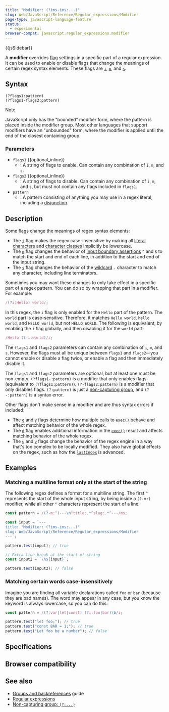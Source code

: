 ```yaml
---
title: "Modifier: (?ims-ims:...)"
slug: Web/JavaScript/Reference/Regular_expressions/Modifier
page-type: javascript-language-feature
status:
  - experimental
browser-compat: javascript.regular_expressions.modifier
---
```


{{jsSidebar}}

A **modifier** overrides [flag](/Web/JavaScript/Reference/Regular_expressions#regex_flags) settings in a specific part of a regular expression. It can be used to enable or disable flags that change the meanings of certain regex syntax elements. These flags are [`i`](/Web/JavaScript/Reference/Global_Objects/RegExp/ignoreCase), [`m`](/Web/JavaScript/Reference/Global_Objects/RegExp/multiline), and [`s`](/Web/JavaScript/Reference/Global_Objects/RegExp/dotAll).

## Syntax

```regex
(?flags1:pattern)
(?flags1-flags2:pattern)
```

> [!NOTE]
> JavaScript only has the "bounded" modifier form, where the pattern is placed inside the modifier group. Most other languages that support modifiers have an "unbounded" form, where the modifier is applied until the end of the closest containing group.

### Parameters

- `flags1` {{optional_inline}}
  - : A string of flags to enable. Can contain any combination of `i`, `m`, and `s`.
- `flags2` {{optional_inline}}
  - : A string of flags to disable. Can contain any combination of `i`, `m`, and `s`, but must not contain any flags included in `flags1`.
- `pattern`
  - : A pattern consisting of anything you may use in a regex literal, including a [disjunction](/Web/JavaScript/Reference/Regular_expressions/Disjunction).

## Description

Some flags change the meanings of regex syntax elements:

- The [`i`](/Web/JavaScript/Reference/Global_Objects/RegExp/ignoreCase) flag makes the regex case-insensitive by making all [literal characters](/Web/JavaScript/Reference/Regular_expressions/Literal_character) and [character classes](/Web/JavaScript/Reference/Regular_expressions/Character_class) implicitly be lowercase.
- The [`m`](/Web/JavaScript/Reference/Global_Objects/RegExp/multiline) flag changes the behavior of [input boundary assertions](/Web/JavaScript/Reference/Regular_expressions/Input_boundary_assertion) `^` and `$` to match the start and end of each line, in addition to the start and end of the input string.
- The [`s`](/Web/JavaScript/Reference/Global_Objects/RegExp/dotAll) flag changes the behavior of the [wildcard](/Web/JavaScript/Reference/Regular_expressions/Wildcard) `.` character to match any character, including line terminators.

Sometimes you may want these changes to only take effect in a specific part of a regex pattern. You can do so by wrapping that part in a modifier. For example:

```js
/(?i:Hello) world/;
```

In this regex, the `i` flag is only enabled for the `Hello` part of the pattern. The `world` part is case-sensitive. Therefore, it matches `Hello world`, `hello world`, and `HELLO world`, but not `HELLO WORLD`. The following is equivalent, by enabling the `i` flag globally, and then disabling it for the `world` part:

```js
/Hello (?-i:world)/i;
```

The `flags1` and `flags2` parameters can contain any combination of `i`, `m`, and `s`. However, the flags must all be unique between `flags1` and `flags2`—you cannot enable or disable a flag twice, or enable a flag and then immediately disable it.

The `flags1` and `flags2` parameters are optional, but at least one must be non-empty. `(?flags1-:pattern)` is a modifier that only enables flags (equivalent to `(?flags1:pattern)`). `(?-flags2:pattern)` is a modifier that only disables flags. `(?:pattern)` is just a [non-capturing group](/Web/JavaScript/Reference/Regular_expressions/Non-capturing_group), and `(?-:pattern)` is a syntax error.

Other flags don't make sense in a modifier and are thus syntax errors if included:

- The [`g`](/Web/JavaScript/Reference/Global_Objects/RegExp/global) and [`y`](/Web/JavaScript/Reference/Global_Objects/RegExp/sticky) flags determine how multiple calls to [`exec()`](/Web/JavaScript/Reference/Global_Objects/RegExp/exec) behave and affect matching behavior of the whole regex.
- The [`d`](/Web/JavaScript/Reference/Global_Objects/RegExp/hasIndices) flag enables additional information in the [`exec()`](/Web/JavaScript/Reference/Global_Objects/RegExp/exec) result and affects matching behavior of the whole regex.
- The [`u`](/Web/JavaScript/Reference/Global_Objects/RegExp/unicode) and [`v`](/Web/JavaScript/Reference/Global_Objects/RegExp/unicodeSets) flags change the behavior of the regex engine in a way that's too complex to be locally modified. They also have global effects on the regex, such as how the [`lastIndex`](/Web/JavaScript/Reference/Global_Objects/RegExp/lastIndex) is advanced.

## Examples

### Matching a multiline format only at the start of the string

The following regex defines a format for a multiline string. The first `^` represents the start of the whole input string, by being inside a `(?-m:)` modifier, while all other `^` characters represent the start of a line:

```js
const pattern = /(?-m:^)---\n^title:.*^slug:.*^---/ms;

const input = `---
title: "Modifier: (?ims-ims:...)"
slug: Web/JavaScript/Reference/Regular_expressions/Modifier
---`;

pattern.test(input); // true

// Extra line break at the start of string
const input2 = `\n${input}`;

pattern.test(input2); // false
```

### Matching certain words case-insensitively

Imagine you are finding all variable declarations called `foo` or `bar` (because they are bad names). The word may appear in any case, but you know the keyword is always lowercase, so you can do this:

```js
const pattern = /(?:var|let|const) (?i:foo|bar)\b/i;

pattern.test("let foo;"); // true
pattern.test("const BAR = 1;"); // true
pattern.test("Let foo be a number"); // false
```

## Specifications



## Browser compatibility



## See also

- [Groups and backreferences](/Web/JavaScript/Guide/Regular_expressions/Groups_and_backreferences) guide
- [Regular expressions](/Web/JavaScript/Reference/Regular_expressions)
- [Non-capturing group: `(?:...)`](/Web/JavaScript/Reference/Regular_expressions/Non-capturing_group)
